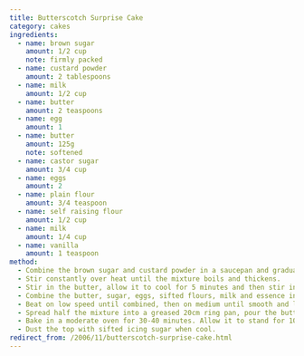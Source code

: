 ```yaml
---
title: Butterscotch Surprise Cake
category: cakes
ingredients:
  - name: brown sugar
    amount: 1/2 cup
    note: firmly packed
  - name: custard powder
    amount: 2 tablespoons
  - name: milk
    amount: 1/2 cup
  - name: butter
    amount: 2 teaspoons
  - name: egg
    amount: 1
  - name: butter
    amount: 125g
    note: softened
  - name: castor sugar
    amount: 3/4 cup
  - name: eggs
    amount: 2
  - name: plain flour
    amount: 3/4 teaspoon
  - name: self raising flour
    amount: 1/2 cup
  - name: milk
    amount: 1/4 cup
  - name: vanilla
    amount: 1 teaspoon
method:
  - Combine the brown sugar and custard powder in a saucepan and gradually stir in the milk.
  - Stir constantly over heat until the mixture boils and thickens.
  - Stir in the butter, allow it to cool for 5 minutes and then stir in the egg.
  - Combine the butter, sugar, eggs, sifted flours, milk and essence in the large bowl of an electric mixer.
  - Beat on low speed until combined, then on medium until smooth and lighter in colour.
  - Spread half the mixture into a greased 20cm ring pan, pour the butterscotch filling evenly over the mixture, then top with remaining cake mixture.
  - Bake in a moderate oven for 30-40 minutes. Allow it to stand for 10 minutes before turning it out onto a wire rack to cool.
  - Dust the top with sifted icing sugar when cool.
redirect_from: /2006/11/butterscotch-surprise-cake.html
---
```

